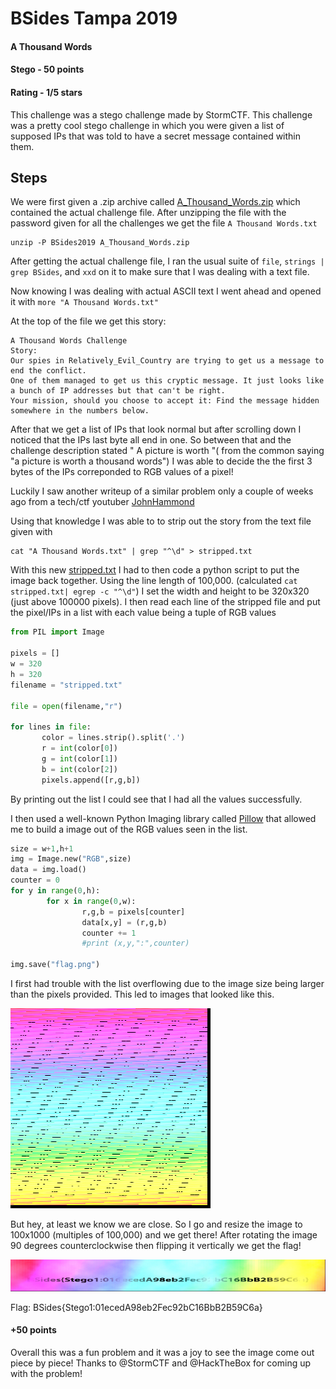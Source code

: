# BSides Tampa 2019
#### A Thousand Words
#### Stego - 50 points
#### Rating - 1/5 stars


This challenge was a stego challenge made by StormCTF. This challenge was a pretty cool stego challenge in which you were given a list of supposed IPs that was told to have a secret message contained within them.

## Steps

We were first given a .zip archive called [A_Thousand_Words.zip][2] which contained the actual challenge file. After unzipping the file with the password given for all the challenges we get the file  `A Thousand Words.txt`
```
unzip -P BSides2019 A_Thousand_Words.zip
```

After getting the actual challenge file, I ran the usual suite of `file`, `strings | grep BSides`, and `xxd` on it to make sure that I was dealing with a text file.

Now knowing I was dealing with actual ASCII text I went ahead and opened it with `more "A Thousand Words.txt"`

At the top of the file we get this story:
```
A Thousand Words Challenge
Story:
Our spies in Relatively_Evil_Country are trying to get us a message to end the conflict.
One of them managed to get us this cryptic message. It just looks like a bunch of IP addresses but that can't be right.
Your mission, should you choose to accept it: Find the message hidden somewhere in the numbers below.
```
After that we get a list of IPs that look normal but after scrolling down I noticed that the IPs last byte all end in one. So between that and the challenge description stated " A picture is worth "( from the common saying "a picture is worth a thousand words") I was able to decide the the first 3 bytes of the IPs correponded to RGB values of a pixel!

Luckily I saw another writeup of a similar problem only a couple of weeks ago from a tech/ctf youtuber [JohnHammond][1]

 Using that knowledge I was able to to strip out the story from the text file given with
 ```
 cat "A Thousand Words.txt" | grep "^\d" > stripped.txt
 ```

 With this new [stripped.txt][3] I had to then code a python script to put the image back together. Using the line length of 100,000. (calculated `cat stripped.txt| egrep -c "^\d"`) I set the width and height to be 320x320 (just above 100000 pixels). I then read each line of the stripped file and put the pixel/IPs in a list with each value being a tuple of RGB values
 ```python
from PIL import Image

pixels = []
w = 320
h = 320
filename = "stripped.txt"

file = open(filename,"r")

for lines in file:
        color = lines.strip().split('.')
        r = int(color[0])
        g = int(color[1])
        b = int(color[2])
        pixels.append([r,g,b])
 ```
 By printing out the list I could see that I had all the values successfully.

I then used a well-known Python Imaging library called [Pillow][4] that allowed me to build a image out of the RGB values seen in the list.
```python
size = w+1,h+1
img = Image.new("RGB",size)
data = img.load()
counter = 0
for y in range(0,h):
        for x in range(0,w):
                r,g,b = pixels[counter]
                data[x,y] = (r,g,b)
                counter += 1
                #print (x,y,":",counter)

img.save("flag.png")
```
I first had trouble with the list overflowing due to the image size being larger than the pixels provided. This led to images that looked like this.

![flag_failed][5]

But hey, at least we know we are close.
So I go and resize the image to 100x1000 (multiples of 100,000) and we get there! After rotating the image 90 degrees counterclockwise then flipping it vertically we get the flag!

![flag][6]

Flag: BSides{Stego1:01ecedA98eb2Fec92bC16BbB2B59C6a}
#### +50 points

Overall this was a fun problem and it was a joy to see the image come out piece by piece! Thanks to @StormCTF and @HackTheBox for coming up with the problem!

[1]: https://www.youtube.com/watch?v=81sDM2HoGOs
[2]: ./A_Thousand_Words.zip
[3]: ./stripped.txt
[4]: https://python-pillow.org
[5]: ./flag_failed1.png
[6]: ./flag.png
